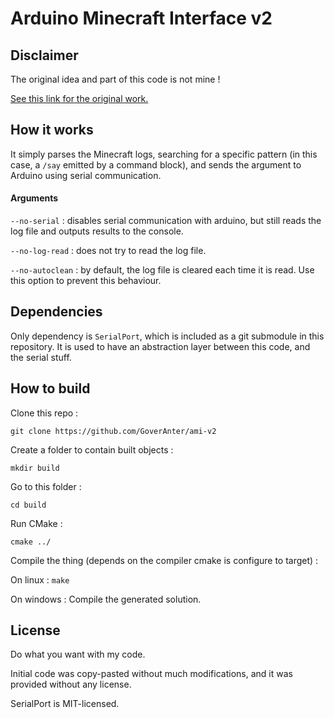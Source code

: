 # Arduino Minecraft Interface v2

## Disclaimer

The original idea and part of this code is not mine !

[See this link for the original work.](https://www.instructables.com/id/Arduino-Minecraft-Interface/)

## How it works

It simply parses the Minecraft logs, searching for a specific pattern (in this case, a `/say` emitted by a command block), and sends the argument to Arduino using serial communication.

#### Arguments

`--no-serial` : disables serial communication with arduino, but still reads the log file and outputs results to the console.

`--no-log-read` : does not try to read the log file.

`--no-autoclean` : by default, the log file is cleared each time it is read. Use this option to prevent this behaviour.

## Dependencies

Only dependency is `SerialPort`, which is included as a git submodule in this repository.
It is used to have an abstraction layer between this code, and the serial stuff.

## How to build

Clone this repo :

`git clone https://github.com/GoverAnter/ami-v2`

Create a folder to contain built objects :

`mkdir build`

Go to this folder :

`cd build`

Run CMake :

`cmake ../`

Compile the thing (depends on the compiler cmake is configure to target) :

On linux : `make`

On windows : Compile the generated solution.

## License

Do what you want with my code.

Initial code was copy-pasted without much modifications, and it was provided without any license.

SerialPort is MIT-licensed.